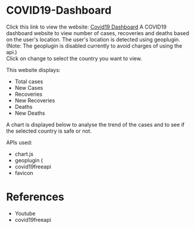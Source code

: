 # COVID19-Dashboard

Click this link to view the website: <a href="https://covid19dashboardbygowtham.netlify.app/">Covid19 Dashboard</a>
A COVID19 dashboard website to view number of cases, recoveries and deaths based on the user's location. The user's location is detected using geoplugin. (Note: The geoplugin is disabled currently to avoid charges of using the api.) <br>
Click on change to select the country you want to view.

This website displays:
- Total cases
- New Cases
- Recoveries
- New Recoveries
- Deaths
- New Deaths

A chart is displayed below to analyse the trend of the cases and to see if the selected country is safe or not. 

APIs used:

- chart.js
- geoplugin (
- covid19freeapi
- favicon


# References

- Youtube
- covid19freeapi
